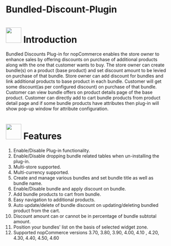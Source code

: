 # Bundled-Discount-Plugin

# <img src= "http://docs.nopaccelerate.com/files/bundled-discount-nop-commerce-plug-in/lib/NewItem2.png" width="48" height="48"> **Introduction**

Bundled Discounts Plug-in for nopCommerce enables the store owner to enhance sales by offering discounts on purchase of additional products along with the one that customer wants to buy. The store owner can create bundle(s) on a product (base product) and set discount amount to be levied on purchase of that bundle. Store owner can add discount for bundles and link additional products to base product in each bundle. Customer will get some discount(as per configured discount) on purchase of that bundle. Customer can view bundle offers on product details page of the base product. Customer can directly add to cart bundle products from product detail page and if some bundle products have attributes then plug-in will show pop-up window for attribute configuration.

# <img src= "https://www.google.com/url?sa=i&url=https%3A%2F%2Fwww.videoengager.com%2Ffeatures%2F&psig=AOvVaw2fvvUU4lMtLX6pKy0-_qCL&ust=1720780789143000&source=images&cd=vfe&opi=89978449&ved=0CBIQjRxqFwoTCMih4KXmnocDFQAAAAAdAAAAABAE" width="48" height="48"> **Features**

1. Enable/Disable Plug-in functionality.
2. Enable/Disable dropping bundle related tables when un-installing the plug-in.
3. Multi-store supported.
4. Multi-currency supported.
5. Create and manage various bundles and set bundle title as well as bundle name.
6. Enable/Disable bundle and apply discount on bundle.
7. Add bundle products to cart from bundle.
8. Easy navigation to additional products.
9. Auto update/delete of bundle discount on updating/deleting bundled product from the cart.
10. Discount amount can or cannot be in percentage of bundle subtotal amount.
11. Position your bundles' list on the basis of selected widget zone.
12. Supported nopCommerce versions 3.70, 3.80, 3.90, 4.00, 4.10 , 4.20, 4.30, 4.40, 4.50, 4.60




